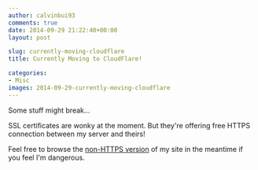 ```yaml
---
author: calvinbui93
comments: true
date: 2014-09-29 21:22:40+00:00
layout: post

slug: currently-moving-cloudflare
title: Currently Moving to CloudFlare!

categories:
- Misc
images: 2014-09-29-currently-moving-cloudflare
---
```


Some stuff might break...

SSL certificates are wonky at the moment. But they're offering free HTTPS connection between my server and theirs!

Feel free to browse the [non-HTTPS version](http://calvin.me/) of my site in the meantime if you feel I'm dangerous.
